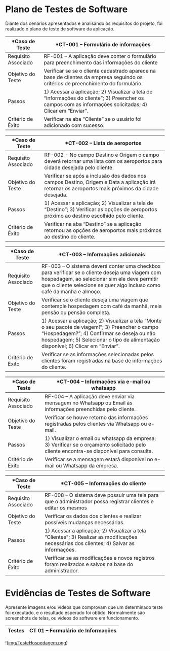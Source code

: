 # Plano de Testes de Software
Diante dos cenários apresentados e analisando os requisitos do projeto, foi realizado o plano de teste de software da aplicação. 

|*Caso de Teste      | *CT-001 – Formulário de informações            | 
|------------------|-------------------------------|
| Requisito Associado | RF-001 – A aplicação deve conter o formulário para preenchimento das informações do cliente | 
|Objetivo do Teste| Verificar se se o cliente cadastrado aparece na base de clientes da empresa seguindo os critérios de preenchimento do formulário.| 
|Passos   |1) Acessar a aplicação; 2) Visualizar a tela de “Informações do cliente”; 3) Preencher os campos com as informações solicitadas; 4) Clicar em “Enviar”.| 
| Critério de Êxito| Verificar na aba “Cliente” se o usuário foi adicionado com sucesso.|

|*Caso de Teste      | *CT-002 – Lista de aeroportos            | 
|------------------|-------------------------------|
| Requisito Associado | RF-002 - No campo Destino e Origem o campo deverá retornar uma lista com os aeroportos para cidade desejada pelo cliente. | 
|Objetivo do Teste| Verificar se após a inclusão dos dados nos campos Destino, Origem e Data a aplicação irá retornar os aeroportos mais próximos da cidade desejada.| 
|Passos   |1) Acessar a aplicação; 2) Visualizar a tela de “Destino”; 3) Verificar as opções de aeroportos próximo ao destino escolhido pelo cliente.| 
| Critério de Êxito| Verificar na aba “Destino” se a aplicação retornou as opções de aeroportos mais próximos ao destino do cliente.|

|*Caso de Teste      | *CT-003 – Informações adicionais            | 
|------------------|-------------------------------|
| Requisito Associado |RF-003 – O sistema deverá conter uma checkbox para verificar se o cliente deseja uma viagem com hospedagem, ao selecionar sim ele deve permitir que o cliente selecione se quer algo incluso como café da manha e almoço. | 
|Objetivo do Teste| Verificar se o cliente deseja uma viagem que contemple hospedagem com café da manhã, meia pensão ou pensão completa.| 
|Passos   |1) Acessar a aplicação; 2) Visualizar a tela “Monte o seu pacote de viagem!”; 3) Preencher o campo “Hospedagem?”; 4) Confirmar se deseja ou não hospedagem; 5) Selecionar o tipo de alimentação disponível; 6) Clicar em “Enviar”. | 
| Critério de Êxito| Verificar se as informações selecionadas pelos clientes foram registradas na base de informações do cliente.|

|*Caso de Teste      | *CT-004 – Informações via e-mail ou whatsapp            | 
|------------------|-------------------------------|
| Requisito Associado | RF-004 – A aplicação deve enviar via mensagem no Whatsapp ou Email às informações preenchidas pelo cliente. | 
|Objetivo do Teste| Verificar se houve retorno das informações registradas pelos clientes via Whatsapp ou e-mail.| 
|Passos   |1) Visualizar o email ou whatsapp da empresa; 3) Verificar se o orçamento solicitado pelo cliente encontra-se disponível para consulta.| 
| Critério de Êxito| Verificar se a mensagem estará disponível no e-mail ou Whatsapp da empresa.|

|*Caso de Teste      | *CT-005 – Informações do cliente            | 
|------------------|-------------------------------|
| Requisito Associado | RF-008 – O sistema deve possuir uma tela para que o administrador possa registrar clientes e editar os mesmos | 
|Objetivo do Teste| Verificar os dados dos clientes e realizar possíveis mudanças necessárias.| 
|Passos   |1) Acessar a aplicação; 2) Visualizar a tela “Clientes”; 3) Realizar as modificações necessárias dos clientes; 4) Salvar as informações.| 
| Critério de Êxito| Verificar se as modificações e novos registros foram realizados e salvos na base do administrador. |
 
# Evidências de Testes de Software

Apresente imagens e/ou vídeos que comprovam que um determinado teste foi executado, e o resultado esperado foi obtido. Normalmente são screenshots de telas, ou vídeos do software em funcionamento. 

| Testes 	| CT 01 – Formulário de Informações |
|:---:	|:---:	|

!([img/TesteHospedagem.png](https://github.com/ICEI-PUC-Minas-PMV-ADS/pmv-ads-2024-1-e5-proj-empext-t5-pmv-ads-2024-1-e5-proj-seuembarque/blob/cb71c30514ca92efdda5b536984db09e413fdff6/documentos/img/TesteHospedagem.png))
